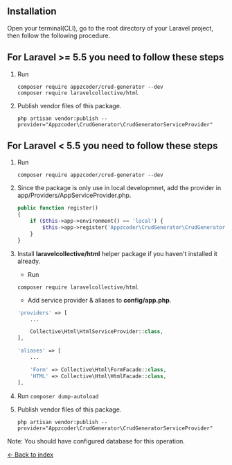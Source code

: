 ## Installation
Open your terminal(CLI), go to the root directory of your Laravel project, then follow the following procedure.

For Laravel >= 5.5 you need to follow these steps
---

1. Run
    ```
    composer require appzcoder/crud-generator --dev
    composer require laravelcollective/html
    ```

2. Publish vendor files of this package.
    ```
    php artisan vendor:publish --provider="Appzcoder\CrudGenerator\CrudGeneratorServiceProvider"
    ```

For Laravel < 5.5 you need to follow these steps
---

1. Run
    ```
    composer require appzcoder/crud-generator --dev
    ```
2. Since the package is only use in local developmnet, add the provider in app/Providers/AppServiceProvider.php.
    ```php
    public function register()
    {
        if ($this->app->environment() == 'local') {
            $this->app->register('Appzcoder\CrudGenerator\CrudGeneratorServiceProvider');
        }
    }
    ```
3. Install **laravelcollective/html** helper package if you haven't installed it already.
    * Run

    ```
    composer require laravelcollective/html
    ```

    * Add service provider & aliases to **config/app.php**.
    ```php
    'providers' => [
        ...

        Collective\Html\HtmlServiceProvider::class,
    ],

    'aliases' => [
        ...

        'Form' => Collective\Html\FormFacade::class,
        'HTML' => Collective\Html\HtmlFacade::class,
    ],
    ```

4. Run ```composer dump-autoload```

5. Publish vendor files of this package.
    ```
    php artisan vendor:publish --provider="Appzcoder\CrudGenerator\CrudGeneratorServiceProvider"
    ```

Note: You should have configured database for this operation.

[&larr; Back to index](README.md)
